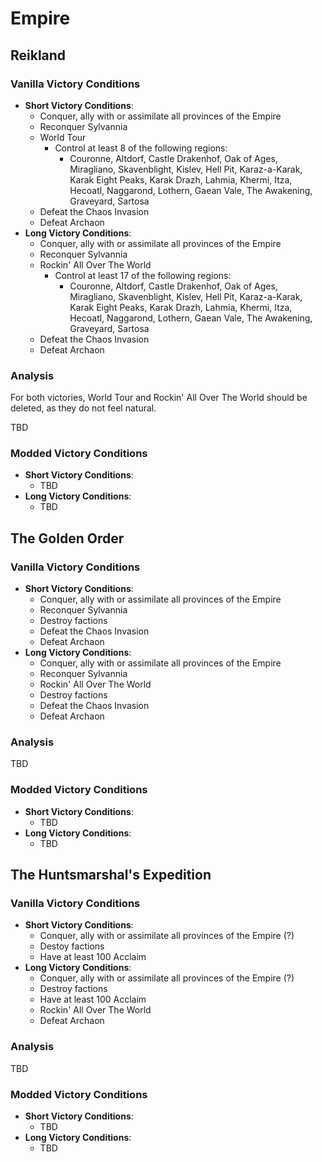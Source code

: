 # Empire

## Reikland

### Vanilla Victory Conditions

* **Short Victory Conditions**:
    * Conquer, ally with or assimilate all provinces of the Empire
    * Reconquer Sylvannia
    * World Tour
	    * Control at least 8 of the following regions:
	        * Couronne, Altdorf, Castle Drakenhof, Oak of Ages, Miragliano, Skavenblight, Kislev, Hell Pit, Karaz-a-Karak,
            Karak Eight Peaks, Karak Drazh, Lahmia, Khermi, Itza, Hecoatl, Naggarond, Lothern, Gaean Vale, The Awakening, 
            Graveyard, Sartosa
    * Defeat the Chaos Invasion
    * Defeat Archaon
* **Long Victory Conditions**:
	* Conquer, ally with or assimilate all provinces of the Empire
    * Reconquer Sylvannia
    * Rockin' All Over The World
	    * Control at least 17 of the following regions:
	        * Couronne, Altdorf, Castle Drakenhof, Oak of Ages, Miragliano, Skavenblight, Kislev, Hell Pit, Karaz-a-Karak,
            Karak Eight Peaks, Karak Drazh, Lahmia, Khermi, Itza, Hecoatl, Naggarond, Lothern, Gaean Vale, The Awakening, 
            Graveyard, Sartosa
    * Defeat the Chaos Invasion
    * Defeat Archaon

### Analysis

For both victories, World Tour and Rockin' All Over The World should be deleted, as they do not feel natural.

TBD

### Modded Victory Conditions

* **Short Victory Conditions**:
	* TBD
* **Long Victory Conditions**:
	* TBD

## The Golden Order

### Vanilla Victory Conditions

* **Short Victory Conditions**:
	* Conquer, ally with or assimilate all provinces of the Empire
    * Reconquer Sylvannia
    * Destroy factions
    * Defeat the Chaos Invasion
    * Defeat Archaon
* **Long Victory Conditions**:
	* Conquer, ally with or assimilate all provinces of the Empire
    * Reconquer Sylvannia
    * Rockin' All Over The World
    * Destroy factions
    * Defeat the Chaos Invasion
    * Defeat Archaon

### Analysis

TBD

### Modded Victory Conditions

* **Short Victory Conditions**:
	* TBD
* **Long Victory Conditions**:
	* TBD

## The Huntsmarshal's Expedition

### Vanilla Victory Conditions

* **Short Victory Conditions**:
	* Conquer, ally with or assimilate all provinces of the Empire (?)
    * Destoy factions
    * Have at least 100 Acclaim
* **Long Victory Conditions**:
	* Conquer, ally with or assimilate all provinces of the Empire (?)
    * Destroy factions
    * Have at least 100 Acclaim
    * Rockin' All Over The World
    * Defeat Archaon


### Analysis

TBD

### Modded Victory Conditions

* **Short Victory Conditions**:
	* TBD
* **Long Victory Conditions**:
	* TBD
